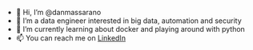 <!---
    danmassarano/danmassarano is a ✨ special ✨ repository because its `README.md` (this file) appears on your GitHub profile.
    You can click the Preview link to take a look at your changes.
--->

- 👋 Hi, I’m @danmassarano
- 👀 I’m a data engineer interested in big data, automation and security
- 🌱 I’m currently learning about docker and playing around with python
- 📫 You can reach me on [LinkedIn](https://www.linkedin.com/in/danmassarano)
<!-- - 💞️ I’m looking to collaborate on ... -->